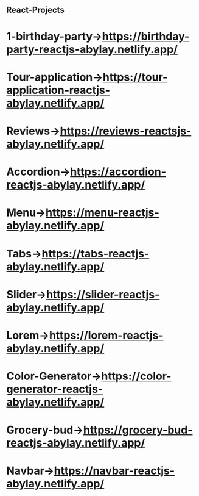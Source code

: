 ## React-Projects
# 1-birthday-party->https://birthday-party-reactjs-abylay.netlify.app/
# Tour-application->https://tour-application-reactjs-abylay.netlify.app/
# Reviews->https://reviews-reactsjs-abylay.netlify.app/
# Accordion->https://accordion-reactjs-abylay.netlify.app/
# Menu->https://menu-reactjs-abylay.netlify.app/
# Tabs->https://tabs-reactjs-abylay.netlify.app/
# Slider->https://slider-reactjs-abylay.netlify.app/
# Lorem->https://lorem-reactjs-abylay.netlify.app/
# Color-Generator->https://color-generator-reactjs-abylay.netlify.app/
# Grocery-bud->https://grocery-bud-reactjs-abylay.netlify.app/
# Navbar->https://navbar-reactjs-abylay.netlify.app/